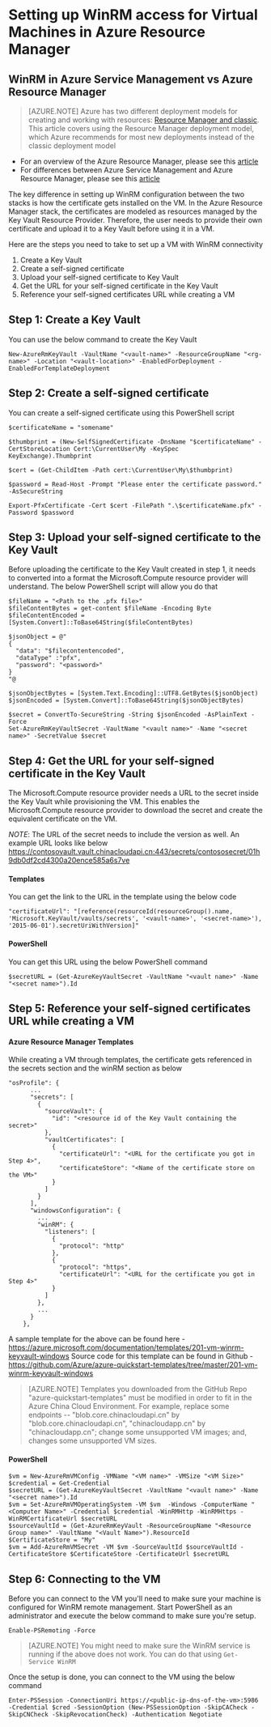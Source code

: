 <properties
	pageTitle="Setting up WinRM access for Virtual Machines in Azure Resource Manager | Azure"
	description="How to setup WinRM access for use with an Azure Resource Manager virtual machine"
	services="virtual-machines-windows"
	documentationCenter=""
	authors="singhkay"
	manager="drewm"
	editor=""
	tags="azure-resource-manager"/>

<tags
	ms.service="virtual-machines-windows"
	ms.date="06/16/2016"
	wacn.date=""/>

# Setting up WinRM access for Virtual Machines in Azure Resource Manager

## WinRM in Azure Service Management vs Azure Resource Manager

> [AZURE.NOTE] Azure has two different deployment models for creating and working with resources:  [Resource Manager and classic](/documentation/articles/resource-manager-deployment-model/).  This article covers using the Resource Manager deployment model, which Azure recommends for most new deployments instead of the classic deployment model

* For an overview of the Azure Resource Manager, please see this [article](/documentation/articles/resource-group-overview/)
* For differences between Azure Service Management and Azure Resource Manager, please see this [article](/documentation/articles/resource-manager-deployment-model/)

The key difference in setting up WinRM configuration between the two stacks is how the certificate gets installed on the VM. In the Azure Resource Manager stack, the certificates are modeled as resources managed by the Key Vault Resource Provider. Therefore, the user needs to provide their own certificate and upload it to a Key Vault before using it in a VM.

Here are the steps you need to take to set up a VM with WinRM connectivity

1. Create a Key Vault
2. Create a self-signed certificate
3. Upload your self-signed certificate to Key Vault
4. Get the URL for your self-signed certificate in the Key Vault
5. Reference your self-signed certificates URL while creating a VM

## Step 1: Create a Key Vault

You can use the below command to create the Key Vault

	New-AzureRmKeyVault -VaultName "<vault-name>" -ResourceGroupName "<rg-name>" -Location "<vault-location>" -EnabledForDeployment -EnabledForTemplateDeployment

## Step 2: Create a self-signed certificate
You can create a self-signed certificate using this PowerShell script

	$certificateName = "somename"
	
	$thumbprint = (New-SelfSignedCertificate -DnsName "$certificateName" -CertStoreLocation Cert:\CurrentUser\My -KeySpec KeyExchange).Thumbprint
	
	$cert = (Get-ChildItem -Path cert:\CurrentUser\My\$thumbprint)
	
	$password = Read-Host -Prompt "Please enter the certificate password." -AsSecureString
	
	Export-PfxCertificate -Cert $cert -FilePath ".\$certificateName.pfx" -Password $password

## Step 3: Upload your self-signed certificate to the Key Vault

Before uploading the certificate to the Key Vault created in step 1, it needs to converted into a format the Microsoft.Compute resource provider will understand. The below PowerShell script will allow you do that

	$fileName = "<Path to the .pfx file>"
	$fileContentBytes = get-content $fileName -Encoding Byte
	$fileContentEncoded = [System.Convert]::ToBase64String($fileContentBytes)
	
	$jsonObject = @"
	{
	  "data": "$filecontentencoded",
	  "dataType" :"pfx",
	  "password": "<password>"
	}
	"@
	
	$jsonObjectBytes = [System.Text.Encoding]::UTF8.GetBytes($jsonObject)
	$jsonEncoded = [System.Convert]::ToBase64String($jsonObjectBytes)
	
	$secret = ConvertTo-SecureString -String $jsonEncoded -AsPlainText -Force
	Set-AzureRmKeyVaultSecret -VaultName "<vault name>" -Name "<secret name>" -SecretValue $secret

## Step 4: Get the URL for your self-signed certificate in the Key Vault

The Microsoft.Compute resource provider needs a URL to the secret inside the Key Vault while provisioning the VM. This enables the Microsoft.Compute resource provider to download the secret and create the equivalent certificate on the VM.

*NOTE*: The URL of the secret needs to include the version as well. An example URL looks like below
https://contosovault.vault.chinacloudapi.cn:443/secrets/contososecret/01h9db0df2cd4300a20ence585a6s7ve


#### Templates

You can get the link to the URL in the template using the below code

    "certificateUrl": "[reference(resourceId(resourceGroup().name, 'Microsoft.KeyVault/vaults/secrets', '<vault-name>', '<secret-name>'), '2015-06-01').secretUriWithVersion]"

#### PowerShell

You can get this URL using the below PowerShell command

	$secretURL = (Get-AzureKeyVaultSecret -VaultName "<vault name>" -Name "<secret name>").Id

## Step 5: Reference your self-signed certificates URL while creating a VM

#### Azure Resource Manager Templates

While creating a VM through templates, the certificate gets referenced in the secrets section and the winRM section as below

	"osProfile": {
          ...
          "secrets": [
            {
              "sourceVault": {
                "id": "<resource id of the Key Vault containing the secret>"
              },
              "vaultCertificates": [
                {
                  "certificateUrl": "<URL for the certificate you got in Step 4>",
                  "certificateStore": "<Name of the certificate store on the VM>"
                }
              ]
            }
          ],
          "windowsConfiguration": {
            ...
            "winRM": {
              "listeners": [
                {
                  "protocol": "http"
                },
                {
                  "protocol": "https",
                  "certificateUrl": "<URL for the certificate you got in Step 4>"
                }
              ]
            },
            ...
          }
        },

A sample template for the above can be found here - https://azure.microsoft.com/documentation/templates/201-vm-winrm-keyvault-windows
Source code for this template can be found in Github - https://github.com/Azure/azure-quickstart-templates/tree/master/201-vm-winrm-keyvault-windows

>[AZURE.NOTE] Templates you downloaded from the GitHub Repo "azure-quickstart-templates" must be modified in order to fit in the Azure China Cloud Environment. For example, replace some endpoints -- "blob.core.chinacloudapi.cn" by "blob.core.chinacloudapi.cn", "chinacloudapp.cn" by "chinacloudapp.cn"; change some unsupported VM images; and, changes some unsupported VM sizes.

#### PowerShell

	$vm = New-AzureRmVMConfig -VMName "<VM name>" -VMSize "<VM Size>"
	$credential = Get-Credential
	$secretURL = (Get-AzureKeyVaultSecret -VaultName "<vault name>" -Name "<secret name>").Id
	$vm = Set-AzureRmVMOperatingSystem -VM $vm  -Windows -ComputerName "<Computer Name>" -Credential $credential -WinRMHttp -WinRMHttps -WinRMCertificateUrl $secretURL
	$sourceVaultId = (Get-AzureRmKeyVault -ResourceGroupName "<Resource Group name>" -VaultName "<Vault Name>").ResourceId
	$CertificateStore = "My"
	$vm = Add-AzureRmVMSecret -VM $vm -SourceVaultId $sourceVaultId -CertificateStore $CertificateStore -CertificateUrl $secretURL

## Step 6: Connecting to the VM
Before you can connect to the VM you'll need to make sure your machine is configured for WinRM remote management. Start PowerShell as an administrator and execute the below command to make sure you're setup.

    Enable-PSRemoting -Force

>[AZURE.NOTE] You might need to make sure the WinRM service is running if the above does not work. You can do that using `Get-Service WinRM`

Once the setup is done, you can connect to the VM using the below command

    Enter-PSSession -ConnectionUri https://<public-ip-dns-of-the-vm>:5986 -Credential $cred -SessionOption (New-PSSessionOption -SkipCACheck -SkipCNCheck -SkipRevocationCheck) -Authentication Negotiate